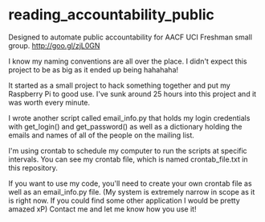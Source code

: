 # reading_accountability_public
Designed to automate public accountability for AACF UCI Freshman small group. http://goo.gl/zjL0GN


I know my naming conventions are all over the place. I didn't expect this project to be 
as big as it ended up being hahahaha!

It started as a small project to hack something together and put my Raspberry Pi to good use.
I've sunk around 25 hours into this project and it was worth every minute.

I wrote another script called email_info.py that holds my login credentials with get_login() and 
get_password() as well as a dictionary holding the emails and names of all of the people on the
mailing list. 

I'm using crontab to schedule my computer to run the scripts at specific intervals. You can see my crontab
file, which is named crontab_file.txt in this repository. 

If you want to use my code, you'll need to create your own crontab file
as well as an email_info.py file. (My system is extremely narrow in scope as it is right now.
If you could find some other application I would be pretty amazed xP)
Contact me and let me know how you use it!

